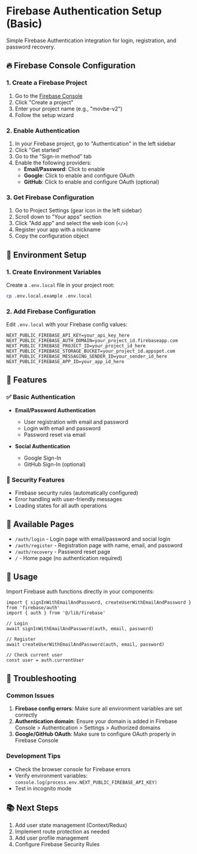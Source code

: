 # Firebase Authentication Setup (Basic)

Simple Firebase Authentication integration for login, registration, and password recovery.

## 🔥 Firebase Console Configuration

### 1. Create a Firebase Project

1. Go to the [Firebase Console](https://console.firebase.google.com/)
2. Click "Create a project"
3. Enter your project name (e.g., "movbe-v2")
4. Follow the setup wizard

### 2. Enable Authentication

1. In your Firebase project, go to "Authentication" in the left sidebar
2. Click "Get started"
3. Go to the "Sign-in method" tab
4. Enable the following providers:
   - **Email/Password**: Click to enable
   - **Google**: Click to enable and configure OAuth
   - **GitHub**: Click to enable and configure OAuth (optional)

### 3. Get Firebase Configuration

1. Go to Project Settings (gear icon in the left sidebar)
2. Scroll down to "Your apps" section
3. Click "Add app" and select the web icon (`</>`)
4. Register your app with a nickname
5. Copy the configuration object

## 🔧 Environment Setup

### 1. Create Environment Variables

Create a `.env.local` file in your project root:

```bash
cp .env.local.example .env.local
```

### 2. Add Firebase Configuration

Edit `.env.local` with your Firebase config values:

```env
NEXT_PUBLIC_FIREBASE_API_KEY=your_api_key_here
NEXT_PUBLIC_FIREBASE_AUTH_DOMAIN=your_project_id.firebaseapp.com
NEXT_PUBLIC_FIREBASE_PROJECT_ID=your_project_id_here
NEXT_PUBLIC_FIREBASE_STORAGE_BUCKET=your_project_id.appspot.com
NEXT_PUBLIC_FIREBASE_MESSAGING_SENDER_ID=your_sender_id_here
NEXT_PUBLIC_FIREBASE_APP_ID=your_app_id_here
```

## 🎯 Features

### ✅ Basic Authentication

- **Email/Password Authentication**
  - User registration with email and password
  - Login with email and password
  - Password reset via email

- **Social Authentication**
  - Google Sign-In
  - GitHub Sign-In (optional)

### 🔐 Security Features

- Firebase security rules (automatically configured)
- Error handling with user-friendly messages
- Loading states for all auth operations

## 📱 Available Pages

- `/auth/login` - Login page with email/password and social login
- `/auth/register` - Registration page with name, email, and password
- `/auth/recovery` - Password reset page
- `/` - Home page (no authentication required)

## 🚀 Usage

Import Firebase auth functions directly in your components:

```tsx
import { signInWithEmailAndPassword, createUserWithEmailAndPassword } from 'firebase/auth'
import { auth } from '@/lib/firebase'

// Login
await signInWithEmailAndPassword(auth, email, password)

// Register
await createUserWithEmailAndPassword(auth, email, password)

// Check current user
const user = auth.currentUser
```

## 🐛 Troubleshooting

### Common Issues

1. **Firebase config errors**: Make sure all environment variables are set correctly
2. **Authentication domain**: Ensure your domain is added in Firebase Console > Authentication > Settings > Authorized domains
3. **Google/GitHub OAuth**: Make sure to configure OAuth properly in Firebase Console

### Development Tips

- Check the browser console for Firebase errors
- Verify environment variables: `console.log(process.env.NEXT_PUBLIC_FIREBASE_API_KEY)`
- Test in incognito mode

## 📚 Next Steps

1. Add user state management (Context/Redux)
2. Implement route protection as needed
3. Add user profile management
4. Configure Firebase Security Rules
